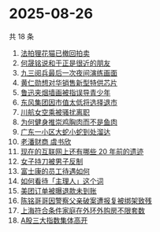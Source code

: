 # 2025-08-26

共 18 条

<!-- BEGIN -->
<!-- 最后更新时间 Tue Aug 26 2025 04:23:04 GMT+0800 (China Standard Time) -->

1. [法拍狸花猫已撤回拍卖](https://www.zhihu.com/search?q=%E6%B3%95%E6%8B%8D%E7%8B%B8%E8%8A%B1%E7%8C%AB%E5%B7%B2%E6%92%A4%E5%9B%9E%E6%8B%8D%E5%8D%96)
1. [何晟铭说和于正是很近的朋友](https://www.zhihu.com/search?q=%E4%BD%95%E6%99%9F%E9%93%AD%E8%AF%B4%E5%92%8C%E4%BA%8E%E6%AD%A3%E6%98%AF%E5%BE%88%E8%BF%91%E7%9A%84%E6%9C%8B%E5%8F%8B)
1. [九三阅兵最后一次夜间演练画面](https://www.zhihu.com/search?q=%E4%B9%9D%E4%B8%89%E9%98%85%E5%85%B5%E6%9C%80%E5%90%8E%E4%B8%80%E6%AC%A1%E5%A4%9C%E9%97%B4%E6%BC%94%E7%BB%83%E7%94%BB%E9%9D%A2)
1. [黄仁勋想对华销售新型特供芯片](https://www.zhihu.com/search?q=%E9%BB%84%E4%BB%81%E5%8B%8B%E6%83%B3%E5%AF%B9%E5%8D%8E%E9%94%80%E5%94%AE%E6%96%B0%E5%9E%8B%E7%89%B9%E4%BE%9B%E8%8A%AF%E7%89%87)
1. [鲁迅夹烟墙画被指误导青少年](https://www.zhihu.com/search?q=%E9%B2%81%E8%BF%85%E5%A4%B9%E7%83%9F%E5%A2%99%E7%94%BB%E8%A2%AB%E6%8C%87%E8%AF%AF%E5%AF%BC%E9%9D%92%E5%B0%91%E5%B9%B4)
1. [东风集团因市值太低将选择退市](https://www.zhihu.com/search?q=%E4%B8%9C%E9%A3%8E%E9%9B%86%E5%9B%A2%E5%9B%A0%E5%B8%82%E5%80%BC%E5%A4%AA%E4%BD%8E%E5%B0%86%E9%80%89%E6%8B%A9%E9%80%80%E5%B8%82)
1. [川航女空乘被骚扰离职](https://www.zhihu.com/search?q=%E5%B7%9D%E8%88%AA%E5%A5%B3%E7%A9%BA%E4%B9%98%E8%A2%AB%E9%AA%9A%E6%89%B0%E7%A6%BB%E8%81%8C)
1. [为何健身推崇鸡胸肉而不是鱼肉](https://www.zhihu.com/search?q=%E4%B8%BA%E4%BD%95%E5%81%A5%E8%BA%AB%E6%8E%A8%E5%B4%87%E9%B8%A1%E8%83%B8%E8%82%89%E8%80%8C%E4%B8%8D%E6%98%AF%E9%B1%BC%E8%82%89)
1. [广东一小区大蛇小蛇到处溜达](https://www.zhihu.com/search?q=%E5%B9%BF%E4%B8%9C%E4%B8%80%E5%B0%8F%E5%8C%BA%E5%A4%A7%E8%9B%87%E5%B0%8F%E8%9B%87%E5%88%B0%E5%A4%84%E6%BA%9C%E8%BE%BE)
1. [老潘财商 虞书欣](https://www.zhihu.com/search?q=%E8%80%81%E6%BD%98%E8%B4%A2%E5%95%86%20%E8%99%9E%E4%B9%A6%E6%AC%A3)
1. [现在的互联网上还有哪些 20 年前的遗迹](https://www.zhihu.com/search?q=%E7%8E%B0%E5%9C%A8%E7%9A%84%E4%BA%92%E8%81%94%E7%BD%91%E4%B8%8A%E8%BF%98%E6%9C%89%E5%93%AA%E4%BA%9B%2020%20%E5%B9%B4%E5%89%8D%E7%9A%84%E9%81%97%E8%BF%B9)
1. [女子持刀被男子反制](https://www.zhihu.com/search?q=%E5%A5%B3%E5%AD%90%E6%8C%81%E5%88%80%E8%A2%AB%E7%94%B7%E5%AD%90%E5%8F%8D%E5%88%B6)
1. [富士康的员工待遇如何](https://www.zhihu.com/search?q=%E5%AF%8C%E5%A3%AB%E5%BA%B7%E7%9A%84%E5%91%98%E5%B7%A5%E5%BE%85%E9%81%87%E5%A6%82%E4%BD%95)
1. [如何看待「主理人」这个词](https://www.zhihu.com/search?q=%E5%A6%82%E4%BD%95%E7%9C%8B%E5%BE%85%E3%80%8C%E4%B8%BB%E7%90%86%E4%BA%BA%E3%80%8D%E8%BF%99%E4%B8%AA%E8%AF%8D)
1. [美团订单被曝退款未到账](https://www.zhihu.com/search?q=%E7%BE%8E%E5%9B%A2%E8%AE%A2%E5%8D%95%E8%A2%AB%E6%9B%9D%E9%80%80%E6%AC%BE%E6%9C%AA%E5%88%B0%E8%B4%A6)
1. [陈铭哥哥因警察父亲破案遭报复被绑架致残](https://www.zhihu.com/search?q=%E9%99%88%E9%93%AD%E5%93%A5%E5%93%A5%E5%9B%A0%E8%AD%A6%E5%AF%9F%E7%88%B6%E4%BA%B2%E7%A0%B4%E6%A1%88%E9%81%AD%E6%8A%A5%E5%A4%8D%E8%A2%AB%E7%BB%91%E6%9E%B6%E8%87%B4%E6%AE%8B)
1. [上海符合条件家庭在外环外购房不限套数](https://www.zhihu.com/search?q=%E4%B8%8A%E6%B5%B7%E7%AC%A6%E5%90%88%E6%9D%A1%E4%BB%B6%E5%AE%B6%E5%BA%AD%E5%9C%A8%E5%A4%96%E7%8E%AF%E5%A4%96%E8%B4%AD%E6%88%BF%E4%B8%8D%E9%99%90%E5%A5%97%E6%95%B0)
1. [A股三大指数集体高开](https://www.zhihu.com/search?q=A%E8%82%A1%E4%B8%89%E5%A4%A7%E6%8C%87%E6%95%B0%E9%9B%86%E4%BD%93%E9%AB%98%E5%BC%80)

<!-- END -->
